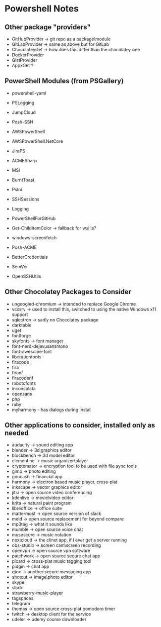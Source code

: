 # Powershell Notes

## Other package "providers"

- GitHubProvider -> git repo as a package\module
- GitLabProvider -> same as above but for GitLab
- ChocolateyGet -> how does this differ than the chocolatey one
- DockerProvider
- GistProvider
- AppxGet ?

## PowerShell Modules (from PSGallery)

- powershell-yaml
- PSLogging

- JumpCloud
- Posh-SSH
- AWSPowerShell
- AWSPowerShell.NetCore
- JiraPS
- ACMESharp
- MSI
- BurntToast
- PsIni
- SSHSessions
- Logging
- PowerShellForGitHub
- Get-ChildItemColor -> fallback for wsl ls?
- windows-screenfetch
- Posh-ACME
- BetterCredentials
- SemVer
- OpenSSHUtils

## Other Chocolatey Packages to Consider

- ungoogled-chromium -> intended to replace Google Chrome
- vcxsrv -> used to install this, switched to using the native Windows x11 support
- sqlectron -> sadly no Chocolatey package
- darktable
- uget
- fontforge
- skyfonts -> font manager
- font-nerd-dejavusansmono
- font-awesome-font
- liberationfonts
- firacode
- fira
- firanf
- firacodenf
- robotofonts
- inconsolata
- opensans
- php
- ruby
- myharmony - has dialogs during install

## Other applications to consider, installed only as needed

- audacity -> sound editing app
- blender -> 3d graphics editor
- blockbench -> 3d model editor
- clementine -> music organizer\player
- cryptomator -> encryption tool to be used with file sync tools
- gimp -> photo editing
- gnucash -> financial app
- harmony -> electron based music player, cross-plat
- inkscape -> vector graphics editor
- jitsi -> open source video conferencing
- kdenlive -> movie\video editor
- krita -> natural paint program
- libreoffice -> office suite
- mattermost -> open source version of slack
- meld -> open source replacement for beyond compare
- mp3tag -> what it sounds like
- mumble -> open source voice chat
- musescore -> music notation
- nextcloud -> the clinet app, if I ever get a server running
- obs-studio -> screen cam\screen recording
- openvpn -> open source vpn software
- patchwork -> open source secure chat app
- picard -> cross-plat music tagging tool
- pidgin -> chat app
- qtox -> another secure messaging app
- shotcut -> image\photo editor
- skype
- slack
- strawberry-music-player
- tagspaces
- telegram
- thomas -> open source cross-plat pomodoro timer
- twitch -> desktop client for the service
- udeler -> udemy course downloader
